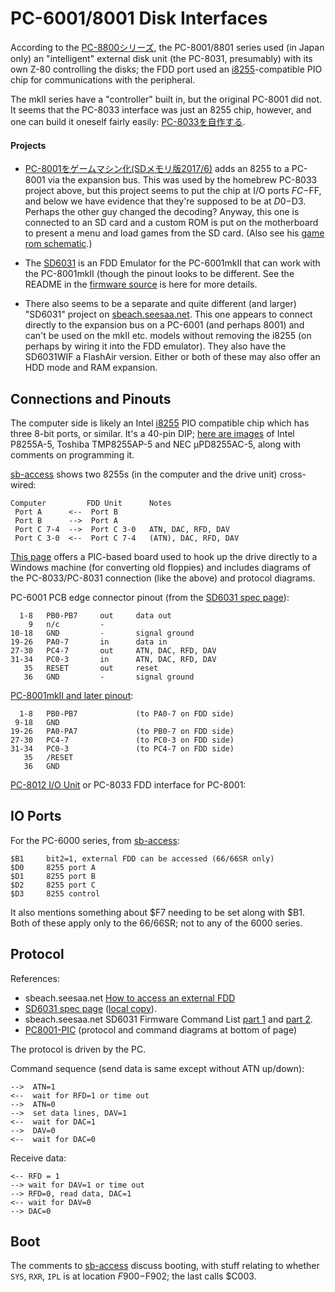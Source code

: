 PC-6001/8001 Disk Interfaces
============================


According to the [PC-8800シリーズ][wj-pc8800], the PC-8001/8801 series used
(in Japan only) an "intelligent" external disk unit (the PC-8031,
presumably) with its own Z-80 controlling the disks; the FDD port used an
[i8255]-compatible PIO chip for communications with the peripheral.

The mkII series have a "controller" built in, but the original PC-8001 did
not. It seems that the PC-8033 interface was just an 8255 chip, however,
and one can build it oneself fairly easily: [PC-8033を自作する][8033self].

#### Projects

- [PC-8001をゲームマシン化(SDメモリ版2017/6)][8001game-sd] adds an 8255 to a
  PC-8001 via the expansion bus. This was used by the homebrew PC-8033
  project above, but this project seems to put the chip at I/O ports
  $FC-$FF, and below we have evidence that they're supposed to be at
  $D0-$D3. Perhaps the other guy changed the decoding? Anyway, this one is
  connected to an SD card and a custom ROM is put on the motherboard to
  present a menu and load games from the SD card. (Also see his [game rom
  schematic][8001game-rom].)


- The [SD6031] is an FDD Emulator for the PC-6001mkII that can work with
  the PC-8001mkII (though the pinout looks to be different. See the README
  in the [firmware source](sd6031/) is here for more details.

- There also seems to be a separate and quite different (and larger)
  "SD6031" project on [sbeach.seesaa.net][sb-sd3601]. This one appears to
  connect directly to the expansion bus on a PC-6001 (and perhaps 8001) and
  can't be used on the mkII etc. models without removing the i8255 (on
  perhaps by wiring it into the FDD emulator). They also have the SD6031WIF
  a FlashAir version. Either or both of these may also offer an HDD mode
  and RAM expansion.


Connections and Pinouts
-----------------------

The computer side is likely an Intel [i8255] PIO compatible chip which has
three 8-bit ports, or similar. It's a 40-pin DIP; [here are images][er-146]
of Intel P8255A-5, Toshiba TMP8255AP-5 and NEC μPD8255AC-5, along with
comments on programming it.

[sb-access] shows two 8255s (in the computer and the drive unit) cross-wired:

    Computer         FDD Unit      Notes
     Port A      <--  Port B
     Port B      -->  Port A
     Port C 7-4  -->  Port C 3-0   ATN, DAC, RFD, DAV
     Port C 3-0  <--  Port C 7-4   (ATN), DAC, RFD, DAV

[This page][PC8001-PIC] offers a PIC-based board used to hook up the drive
directly to a Windows machine (for converting old floppies) and includes
diagrams of the PC-8033/PC-8031 connection (like the above) and protocol
diagrams.

PC-6001 PCB edge connector pinout (from the [SD6031 spec page][SD6031-spec]):

      1-8   PB0-PB7     out     data out
        9   n/c         -
    10-18   GND         -       signal ground
    19-26   PA0-7       in      data in
    27-30   PC4-7       out     ATN, DAC, RFD, DAV
    31-34   PC0-3       in      ATN, DAC, RFD, DAV
       35   RESET       out     reset
       36   GND         -       signal ground

[PC-8001mkII and later pinout][er-268]:

      1-8   PB0-PB7             (to PA0-7 on FDD side)
     9-18   GND
    19-26   PA0-PA7             (to PB0-7 on FDD side)
    27-30   PC4-7               (to PC0-3 on FDD side)
    31-34   PC0-3               (to PC4-7 on FDD side)
       35   /RESET
       36   GND

[PC-8012 I/O Unit][er-268] or PC-8033 FDD interface for PC-8001:



IO Ports
--------

For the PC-6000 series, from [sb-access]:

    $B1     bit2=1, external FDD can be accessed (66/66SR only)
    $D0     8255 port A
    $D1     8255 port B
    $D2     8255 port C
    $D3     8255 control

It also mentions something about $F7 needing to be set along with $B1. Both
of these apply only to the 66/66SR; not to any of the 6000 series.


Protocol
--------

References:
- sbeach.seesaa.net [How to access an external FDD][sb-access]
- [SD6031 spec page][SD6031-spec] ([local copy](sd6031/spec.html)).
- sbeach.seesaa.net SD6031 Firmware Command List [part 1][sb-sd6031-cmd1]
  and [part 2][sb-sd6031-cmd2].
- [PC8001-PIC][] (protocol and command diagrams at bottom of page)

The protocol is driven by the PC.

Command sequence (send data is same except without ATN up/down):

    -->  ATN=1
    <--  wait for RFD=1 or time out
    -->  ATN=0
    -->  set data lines, DAV=1
    <--  wait for DAC=1
    -->  DAV=0
    <--  wait for DAC=0

Receive data:

    <-- RFD = 1
    --> wait for DAV=1 or time out
    --> RFD=0, read data, DAC=1
    <-- wait for DAV=0
    --> DAC=0


Boot
----

The comments to [sb-access] discuss booting, with stuff relating to whether
`SYS`, `RXR`, `IPL` is at location $F900-$F902; the last calls $C003.


<!-------------------------------------------------------------------->
[8001game-rom]: http://w01.tp1.jp/~a571632211/pc8001/pc8001rw.png
[8001game-sd]: http://w01.tp1.jp/~a571632211/pc8001/index.html
[8033self]: https://blog.goo.ne.jp/tk-80/e/fd42e45f6f2e993327d567582c0df1d0
[PC8001-PIC]: http://www8.plala.or.jp/ita-sys/K02C_PC8001-PIC.html
[SD6031-spec]: http://tulip-house.ddo.jp/DIGITAL/SD6031V1/spec.html
[SD6031]: http://tulip-house.ddo.jp/DIGITAL/SD6031V1/
[er-146]: https://electrelic.com/electrelic/node/146
[er-268]: https://electrelic.com/electrelic/node/268
[er-330]: https://electrelic.com/electrelic/node/330
[i8255]: https://en.wikipedia.org/wiki/Intel_8255
[sb-access]: http://sbeach.seesaa.net/article/387861573.html
[sb-sd3601]: http://sbeach.seesaa.net/category/22105341-1.html
[sb-sd6031-cmd1]: http://sbeach.seesaa.net/article/468174889.html
[sb-sd6031-cmd2]: http://sbeach.seesaa.net/article/468174896.html
[wj-pc8800]: https://ja.wikipedia.org/wiki/PC-8800シリーズ
